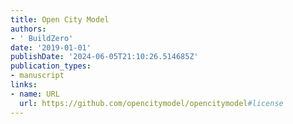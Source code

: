 ```yaml
---
title: Open City Model
authors:
- ' BuildZero'
date: '2019-01-01'
publishDate: '2024-06-05T21:10:26.514685Z'
publication_types:
- manuscript
links:
- name: URL
  url: https://github.com/opencitymodel/opencitymodel#license
---
```

